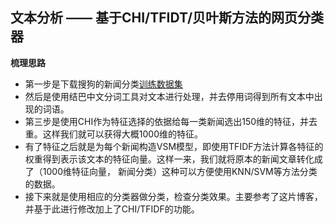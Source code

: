 ## 文本分析 —— 基于CHI/TFIDT/贝叶斯方法的网页分类器

**梳理思路**

- 第一步是下载搜狗的新闻分类[训练数据集](http://www.sogou.com/labs/resource/cs.php)
- 然后是使用结巴中文分词工具对文本进行处理，并去停用词得到所有文本中出现的词语。
- 第三步是使用CHI作为特征选择的依据给每一类新闻选出150维的特征，并去重。这样我们就可以获得大概1000维的特征。
- 有了特征之后就是为每个新闻构造VSM模型，即使用TFIDF方法计算各特征的权重得到表示该文本的特征向量。这样一来，我们就将原本的新闻文章转化成了（1000维特征向量， 新闻分类）这种可以方便使用KNN/SVM等方法分类的数据。
- 接下来就是使用相应的分类器做分类，检查分类效果。主要参考了这片博客，并基于此进行修改加上了CHI/TFIDF的功能。 
